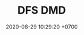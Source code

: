 ---
layout: teamCard
permalink: /team/:title.html
categories: surjohto042024 norteMayo ljmy24 partido2 partido3  partido8 partido9 partido7
maincover: /assets/logos/DFS.png
puntosLJMAYO24: 17
date: 2020-08-29 10:29:20 +0700
title: DFS DMD
tag: johto042024
color: black
puntosLJ202404: 12
grupo: sur
background: '#F16C38'
cover: /assets/backCard.png
team: DRAGONFLIES GAMING DIAMOND
ID: DFS DMD
pj: 11
pt1: 1
pt2: 3
pt3: 2
pt4: 3
pt5: 0
pt6: 3
pt7: 0
pt8: 1
pt9: 0
pt10: 1
pt11: 3
p1: ZODIAC
r1: 2
bg1: bg-warning
rr1: 1
pp1: DFS DMD
p2: DFS DMD
r2: 3
rr2: 0
bg2: bg-success
pp2: MBO
p3: DFS DMD
r3: 2
bg3: bg-info
rr3: 1
pp3: LAST BREATH
p4:  DFS RUBY
r4: 0
bg4: bg-success
rr4: 3
pp4: DFS DMD
p5:  no smite
r5: 3
bg5: bg-danger
rr5: 0
pp5: dfs dmd
p6: jas
r6: 0
rr6: 3
bg6: bg-success
pp6: dfs dmd
p7:  DFS DMD
r7: 0
rr7: 2
bg7: bg-danger
pp7: SOJ
p8:  DFS DMD
r8: 1
bg8: bg-warning
rr8: 2
pp8: T. SATISFACTION
p9:  DFS DMD
r9: 0
bg9: bg-danger
rr9: 3
pp9: S. VANGUARD
p10:  HGO
r10: 2
rr10: 1
bg10: bg-warning
pp10: DFS DM
p11: hg regios
r11: 0
rr11: 0
bg11: bg-success
pp11: dfs dmd
##torneos
rango: ACERO
bg: bg-johto 
torneo1: Lj my24
tps1: IN PROGRESS
tb1: card-johto
timg1: /assets/logos/LIGA-JOHTO.png
---